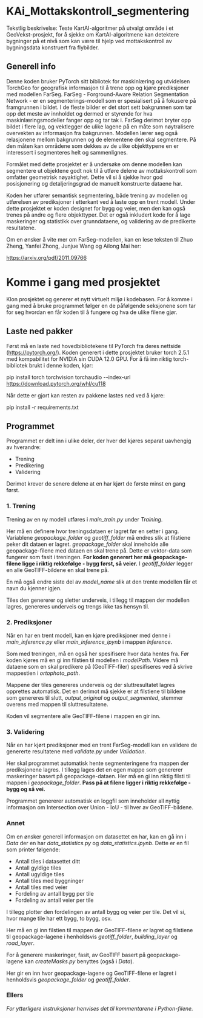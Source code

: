 # KAi_Mottakskontroll_segmentering
Tekstlig beskrivelse: Teste KartAI-algoritmer på utvalgt område i et GeoVekst-prosjekt, for å sjekke om KartAI-algoritmene kan detektere bygninger på et nivå som kan være til hjelp ved mottakskontroll av bygningsdata konstruert fra flybilder.  


## Generell info

Denne koden bruker PyTorch sitt bibliotek for maskinlæring og utvidelsen TorchGeo for geografisk informasjon til å trene opp og kjøre prediksjoner med modellen FarSeg. FarSeg - Forground-Aware Relation Segmentation Network - er en segmenterings-modell som er spesialisert på å fokusere på framgrunnen i bildet. I de fleste bilder er det stort sett bakgrunnen som tar opp det meste av innholdet og dermed er styrende for hva maskinlæringsmodeller fanger opp og tar tak i. FarSeg derimot bryter opp bildet i flere lag, og vektlegger de ulike lagene på en måte som nøytralisere overvekten av informasjon fra bakgrunnen. Modellen lærer seg også relasjonene mellom bakgrunnen og de elementene den skal segmentere. På den måten kan områdene som dekkes av de ulike objekttypene en er interessert i segmenteres helt og sammenlignes.

Formålet med dette prosjektet er å undersøke om denne modellen kan segmentere ut objektene godt nok til å utføre delene av mottakskontroll som omfatter geometrisk nøyaktighet. Dette vil si å sjekke hvor god posisjonering og detaljeringsgrad de manuelt konstruerte dataene har.

Koden her utfører semantisk segmentering, både trening av modellen og utførelsen av prediksjoner i etterkant ved å laste opp en trent modell. Under dette prosjektet er koden designet for bygg og veier, men den kan også trenes på andre og flere objekttyper. Det er også inkludert kode for å lage maskeringer og statistikk over grunndataene, og validering av de predikerte resultatene.

Om en ønsker å vite mer om FarSeg-modellen, kan en lese teksten til Zhuo Zheng, Yanfei Zhong, Junjue Wang og Ailong Mai her:

https://arxiv.org/pdf/2011.09766

# Komme i gang med prosjektet

Klon prosjektet og generer et nytt virtuelt miljø i kodebasen. For å komme i gang med å bruke programmet følger en de påfølgende seksjonene som tar for seg hvordan en får koden til å fungere og hva de ulike filene gjør.

## Laste ned pakker

Først må en laste ned hovedbibliotekene til PyTorch fra deres nettside (https://pytorch.org/). Koden generert i dette prosjektet bruker torch 2.5.1 med kompabilitet for NVIDIA sin CUDA 12.0 GPU. For å få inn riktig torch-bibliotek brukt i denne koden, kjør:

pip install torch torchvision torchaudio --index-url https://download.pytorch.org/whl/cu118

Når dette er gjort kan resten av pakkene lastes ned ved å kjøre:

pip install -r requirements.txt

## Programmet

Programmet er delt inn i ulike deler, der hver del kjøres separat uavhengig av hverandre:

- Trening
- Predikering
- Validering

Derimot krever de senere delene at en har kjørt de første minst en gang først.

### 1. Trening

Trening av en ny modell utføres i *main_train.py* under *Training*.

Her må en definere hvor treningsdataen er lagret før en setter i gang. Variablene *geopackage_folder* og *geotiff_folder* må endres slik at filstiene peker dit dataen er lagret. *geopackage_folder* skal inneholde alle geopackage-filene med dataen en skal trene på. Dette er vektor-data som fungerer som fasit i treningen. **For koden generert her må geopackage-filene ligge i riktig rekkefølge - bygg først, så veier.** I *geotiff_folder* legger en alle GeoTIFF-bildene en skal trene på.

En må også endre siste del av *model_name* slik at den trente modellen får et navn du kjenner igjen.

Tiles den genererer og sletter underveis, i tillegg til mappen der modellen lagres, genereres underveis og trengs ikke tas hensyn til.

### 2. Prediksjoner

Når en har en trent modell, kan en kjøre prediksjoner med denne i *main_inference.py* eller *main_inference_ipynb* i mappen *Inference*.

Som med treningen, må en også her spesifisere hvor data hentes fra. Før koden kjøres må en gi inn filstien til modellen i *modelPath*. Videre må dataene som en skal predikere på (GeoTIFF-filer) spesifiseres ved å skrive mappestien i *ortophoto_path*.

Mappene der tiles genereres underveis og der sluttresultatet lagres opprettes automatisk. Det en derimot må sjekke er at filstiene til bildene som genereres til slutt, *output_original* og *output_segmented*, stemmer overens med mappen til sluttresultatene.

Koden vil segmentere alle GeoTIFF-filene i mappen en gir inn.

### 3. Validering

Når en har kjørt prediksjoner med en trent FarSeg-modell kan en validere de genererte resultatene med *validate.py* under *Validation*.

Her skal programmet automatisk hente segmenteringene fra mappen der prediksjonene lagres. I tillegg lages det en egen mappe som genererer maskeringer basert på geopackage-dataen. Her må en gi inn riktig filsti til mappen i *geopackage_folder*. **Pass på at filene ligger i riktig rekkefølge - bygg og så vei.**

Programmet genererer automatisk en loggfil som inneholder all nyttig informasjon om Intersection over Union - IoU - til hver av GeoTIFF-bildene.

### Annet

Om en ønsker generell informasjon om datasettet en har, kan en gå inn i *Data* der en har *data_statistics.py* og *data_statistics.ipynb*. Dette er en fil som printer følgende:

- Antall tiles i datasettet ditt
- Antall gyldige tiles
- Antall ugyldige tiles
- Antall tiles med byggninger
- Antall tiles med veier
- Fordeling av antall bygg per tile
- Fordeling av antall veier per tile

I tillegg plotter den fordelingen av antall bygg og veier per tile. Det vil si, hvor mange tile har ett bygg, to bygg, osv.

Her må en gi inn filstien til mappen der GeoTIFF-filene er lagret og filstiene til geopackage-lagene i henholdsvis *geotiff_folder*, *building_layer* og *road_layer*.

For å generere maskeringer, fasit, av GeoTIFF basert på geopackage-lagene kan *createMasks.py* benyttes (også i *Data*).

Her gir en inn hvor geopackage-lagene og GeoTIFF-filene er lagret i henholdsvis *geopackage_folder* og *geotiff_folder*.

### Ellers

*For ytterligere instruksjoner henvises det til kommentarene i Python-filene.*

